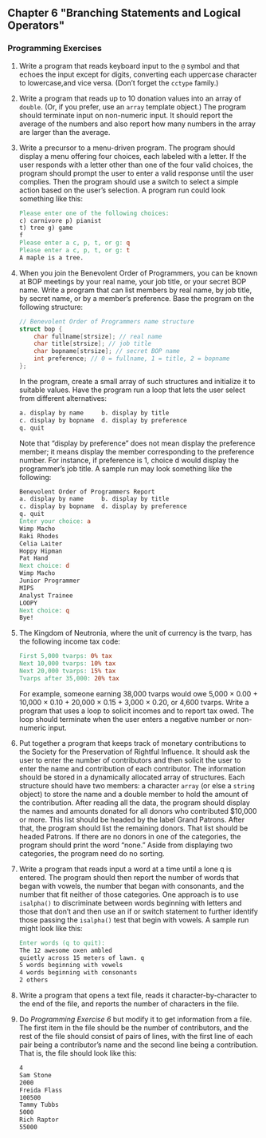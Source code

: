## Chapter 6 "Branching Statements and Logical Operators"
### Programming Exercises

1. Write a program that reads keyboard input to the `@` symbol and that echoes the
input except for digits, converting each uppercase character to lowercase,and vice
versa. (Don’t forget the `cctype` family.)

2. Write a program that reads up to 10 donation values into an array of `double`. (Or, if
you prefer, use an `array` template object.) The program should terminate input on
non-numeric input. It should report the average of the numbers and also report
how many numbers in the array are larger than the average.

3. Write a precursor to a menu-driven program. The program should display a menu
offering four choices, each labeled with a letter. If the user responds with a letter
other than one of the four valid choices, the program should prompt the user to
enter a valid response until the user complies. Then the program should use a
switch to select a simple action based on the user’s selection. A program run could
look something like this:
    ```makefile
    Please enter one of the following choices:
    c) carnivore p) pianist
    t) tree g) game
    f
    Please enter a c, p, t, or g: q
    Please enter a c, p, t, or g: t
    A maple is a tree.
    ```
    
4. When you join the Benevolent Order of Programmers, you can be known at BOP
meetings by your real name, your job title, or your secret BOP name. Write a 
program that can list members by real name, by job title, by secret name, 
or by a member’s preference. Base the program on the following structure:
    ```cpp
    // Benevolent Order of Programmers name structure
    struct bop {
        char fullname[strsize]; // real name
        char title[strsize]; // job title
        char bopname[strsize]; // secret BOP name
        int preference; // 0 = fullname, 1 = title, 2 = bopname
    };
    ```
    In the program, create a small array of such structures and initialize it to suitable
    values. Have the program run a loop that lets the user select from different alternatives:
    ```makefile
    a. display by name     b. display by title
    c. display by bopname  d. display by preference
    q. quit
    ```
    Note that “display by preference” does not mean display the preference member; it
    means display the member corresponding to the preference number. For instance, if
    preference is 1, choice d would display the programmer’s job title. A sample run
    may look something like the following:
    ```makefile
    Benevolent Order of Programmers Report
    a. display by name     b. display by title
    c. display by bopname  d. display by preference
    q. quit
    Enter your choice: a
    Wimp Macho
    Raki Rhodes
    Celia Laiter
    Hoppy Hipman
    Pat Hand
    Next choice: d
    Wimp Macho
    Junior Programmer
    MIPS
    Analyst Trainee
    LOOPY
    Next choice: q
    Bye!
    ```

5. The Kingdom of Neutronia, where the unit of currency is the tvarp, has the following income tax code:
    ```makefile
    First 5,000 tvarps: 0% tax
    Next 10,000 tvarps: 10% tax
    Next 20,000 tvarps: 15% tax
    Tvarps after 35,000: 20% tax
    ```
    For example, someone earning 38,000 tvarps would owe 5,000 × 0.00 + 10,000 ×
    0.10 + 20,000 × 0.15 + 3,000 × 0.20, or 4,600 tvarps. Write a program that uses a
    loop to solicit incomes and to report tax owed. The loop should terminate when
    the user enters a negative number or non-numeric input.

6. Put together a program that keeps track of monetary contributions to the Society
for the Preservation of Rightful Influence. It should ask the user to enter the number 
of contributors and then solicit the user to enter the name and contribution of
each contributor. The information should be stored in a dynamically allocated array
of structures. Each structure should have two members: a character `array` (or else a
`string` object) to store the name and a double member to hold the amount of the
contribution. After reading all the data, the program should display the names and
amounts donated for all donors who contributed $10,000 or more. This list should
be headed by the label Grand Patrons. After that, the program should list the
remaining donors. That list should be headed Patrons. If there are no donors in one
of the categories, the program should print the word “none.” Aside from displaying
two categories, the program need do no sorting.

7. Write a program that reads input a word at a time until a lone q is entered. The
program should then report the number of words that began with vowels, the number 
that began with consonants, and the number that fit neither of those categories. 
One approach is to use `isalpha()` to discriminate between words beginning with
letters and those that don’t and then use an if or switch statement to further 
identify those passing the `isalpha()` test that begin with vowels. A sample run might
look like this:
    ```makefile
    Enter words (q to quit):
    The 12 awesome oxen ambled
    quietly across 15 meters of lawn. q
    5 words beginning with vowels
    4 words beginning with consonants
    2 others
    ```

8. Write a program that opens a text file, reads it character-by-character to the end of
the file, and reports the number of characters in the file.

9. Do *Programming Exercise 6* but modify it to get information from a file. The first
item in the file should be the number of contributors, and the rest of the file should
consist of pairs of lines, with the first line of each pair being a contributor’s name
and the second line being a contribution. That is, the file should look like this:
    ```makefile
    4
    Sam Stone
    2000
    Freida Flass
    100500
    Tammy Tubbs
    5000
    Rich Raptor
    55000
    ```
    
